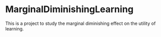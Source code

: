 # MarginalDiminishingLearning
This is a project to study the marginal diminishing effect on the utility of learning.
